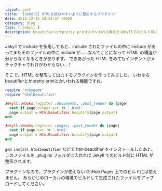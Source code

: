 ```yaml
---
layout: post
title: '[Jekyll] HTMLを読みやすいように整形するプラグイン'
date: 2015-12-15 18:59:07 +0900
category: blog
tags: [ Jekyll ]
description: beautifierとかpretty printとかいわれる機能をJekyllでのビルド時に実行します。
---
```


Jekyll で include を多用してると、include されたファイルの中に
include があってまたそのファイルの中に include が……なんてことになって
HTML の構造が分からなくなるときがあります。
できあがった HTML をみてもインデントがメチャクチャでわけがわからない…！

そこで、HTML を整形して出力するプラグインを作ってみました。
いわゆるbeautifierとかpretty printとかいわれる機能ですね。

```ruby
require 'rubygems'
require 'htmlbeautifier'

Jekyll::Hooks.register :documents, :post_render do |page|
  next if page.output_ext != '.html'
  page.output = HtmlBeautifier.beautify(page.output)
end

Jekyll::Hooks.register :pages, :post_render do |page|
  next if page.ext != '.html'
  page.output = HtmlBeautifier.beautify(page.output)
end
```

```gem install htmlbeautifier``` などで htmlbeautifier をインストールしたあと、
このファイルを _plugins フォルダに入れれば
Jekyll でのビルド時に HTML が整形されます。

プラグインなので、プラグインが使えない GitHub Pages 上でのビルドには使えません。
あらかじめローカルの環境でビルドして生成されたファイルをアップロードしてください。
